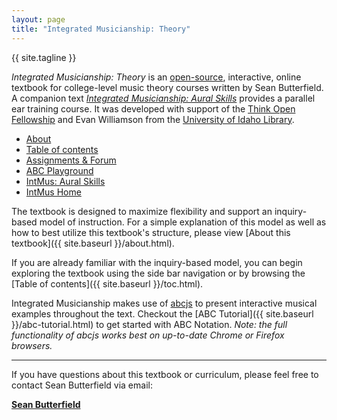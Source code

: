 ```yaml
---
layout: page
title: "Integrated Musicianship: Theory"
---
```


{{ site.tagline }}

*Integrated Musicianship: Theory* is an [open-source](https://github.com/intmus/inttheory22-23), interactive, online textbook for college-level music theory courses written by Sean Butterfield. A companion text [*Integrated Musicianship: Aural Skills*](https://intmus.github.io/intas19-20/) provides a parallel ear training course.
It was developed with support of the [Think Open Fellowship](https://www.lib.uidaho.edu/open/) and Evan Williamson from the [University of Idaho Library](https://www.lib.uidaho.edu/). 

<ul class="index-buttons">
<li><a href="{{ '/about.html' | relative_url }}">About</a></li>
<li><a href="{{ '/toc.html' | relative_url }}">Table of contents</a></li>
<li><a href="{{ '/forum/index.html' | relative_url }}">Assignments &amp; Forum</a></li>
<li><a href="{{ '/abc-playground.html' | relative_url }}">ABC Playground</a></li>
<li><a href="https://intmus.github.io/intas19-20/">IntMus: Aural Skills</a></li>
<li><a href="https://intmus.github.io/">IntMus Home</a></li>
</ul>

The textbook is designed to maximize flexibility and support an inquiry-based model of instruction. 
For a simple explanation of this model as well as how to best utilize this textbook's structure, please view [About this textbook]({{ site.baseurl }}/about.html).

If you are already familiar with the inquiry-based model, you can begin exploring the textbook using the side bar navigation or by browsing the [Table of contents]({{ site.baseurl }}/toc.html).

Integrated Musicianship makes use of [abcjs](https://github.com/paulrosen/abcjs) to present interactive musical examples throughout the text. 
Checkout the [ABC Tutorial]({{ site.baseurl }}/abc-tutorial.html) to get started with ABC Notation. *Note: the full functionality of abcjs works best on up-to-date Chrome or Firefox browsers.*

<hr>

If you have questions about this textbook or curriculum, please feel free to contact Sean Butterfield via email:

[**Sean Butterfield**](mailto:sbutterfield@uidaho.edu)

